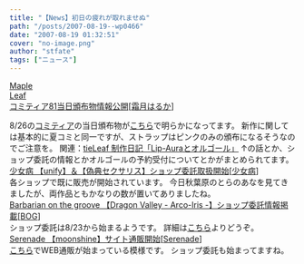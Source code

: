 ```yaml
---
title: "【News】初日の疲れが取れませぬ"
path: "/posts/2007-08-19--wp0466"
date: "2007-08-19 01:32:51"
cover: "no-image.png"
author: "stfate"
tags: ["ニュース"]
---
```


<style type="text/css">
<!--
p {white-space: pre-wrap};
-->
</style>

<a class="topics" href="http://shimotsukin.com/" target="_blank">Maple Leaf コミティア81当日頒布物情報公開</a><span class="junre">[<a href="http://shimotsukin.com/" target="_blank">霜月はるか</a>]</span>
<div class="news">8/26の<a href="http://www.comitia.co.jp/" target="_blank">コミティア</a>の当日頒布物が<a href="http://eleol.net/comitia/81.html" target="_blank">こちら</a>で明らかになってます。
新作に関しては基本的に夏コミと同一ですが、ストラップはピンクのみの頒布になるそうなのでご注意を。
関連：<a href="http://tieleaf.net/" target="_blank">tieLeaf 制作日記「Lip-Auraとオルゴール」</a>
↑の話とか、ショップ委託の情報とかオルゴールの予約受付についてとかがまとめられてます。</div>
<a class="topics" href="http://www.girldisease.com/" target="_blank">少女病 【unify】＆【偽典セクサリス】ショップ委託取扱開始</a><span class="junre">[<a href="http://www.girldisease.com/" target="_blank">少女病</a>]</span>
<div class="news">各ショップで既に販売が開始されています。
今日秋葉原のとらのあなを見てきましたが、両作品ともかなりの数が置いてありましたね。</div>
<a class="topics" href="http://www.wadai.jp/bog/" target="_blank">Barbarian on the groove 【Dragon Valley - Arco-Iris -】ショップ委託情報掲載</a><span class="junre">[<a href="http://www.wadai.jp/bog/" target="_blank">BOG</a>]</span>
<div class="news">ショップ委託は8/23から始まるようです。
詳細は<a href="http://www.astronotes.jp/bog/dvt/index.html" target="_blank">こちら</a>よりどうぞ。</div>
<a class="topics" href="http://www.vivix.info/" target="_blank">Serenade 【moonshine】サイト通販開始</a><span class="junre">[<a href="http://www.vivix.info/serenade/" target="_blank">Serenade</a>]</span>
<div class="news"><a href="http://azupiano.net/" target="_blank">こちら</a>でWEB通販が始まっている模様です。
ショップ委託も始まってますね。</div>
